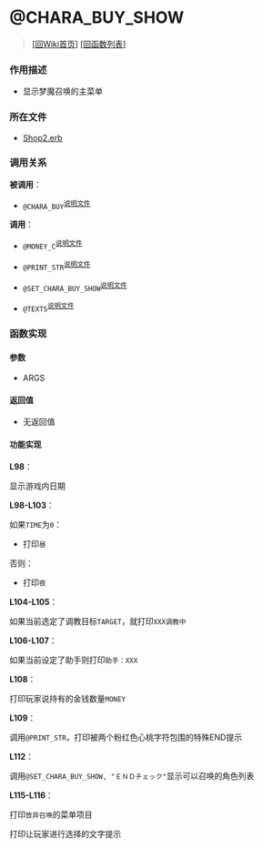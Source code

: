 ﻿# @CHARA_BUY_SHOW

> [\[回Wiki首页\]](/Wiki) [\[回函数列表\]](/Wiki/erasqn_wiki/function/README.md)

### 作用描述

+ 显示梦魔召唤的主菜单

### 所在文件

+ [Shop2.erb](/ERB/SHOP/Shop2.erb#L96-L116)

### 调用关系

**被调用**：

+ `@CHARA_BUY`<sup>[说明文件](/Wiki/erasqn_wiki/function/c/chara_buy.md)</sup>

**调用**：

+ `@MONEY_C`<sup>[说明文件](/Wiki/erasqn_wiki/function/func_template.md)</sup>

+ `@PRINT_STR`<sup>[说明文件](/Wiki/erasqn_wiki/function/func_template.md)</sup>

+ `@SET_CHARA_BUY_SHOW`<sup>[说明文件](/Wiki/erasqn_wiki/function/func_template.md)</sup>

+ `@TEXTS`<sup>[说明文件](/Wiki/erasqn_wiki/function/func_template.md)</sup>

### 函数实现

#### 参数

+ ARGS

#### 返回值

+ 无返回值

#### 功能实现

**L98**：

显示游戏内日期

**L98-L103**：

如果`TIME`为`0`：

  + 打印`昼`

否则：

  + 打印`夜`

**L104-L105**：

如果当前选定了调教目标`TARGET`，就打印`XXX调教中`

**L106-L107**：

如果当前设定了助手则打印`助手：XXX`

**L108**：

打印玩家说持有的金钱数量`MONEY`

**L109**：

调用`@PRINT_STR`，打印被两个粉红色心桃字符包围的特殊END提示

**L112**：

调用`@SET_CHARA_BUY_SHOW, "ＥＮＤチェック"`显示可以召唤的角色列表

**L115-L116**：

打印`放弃召唤`的菜单项目

打印让玩家进行选择的文字提示
